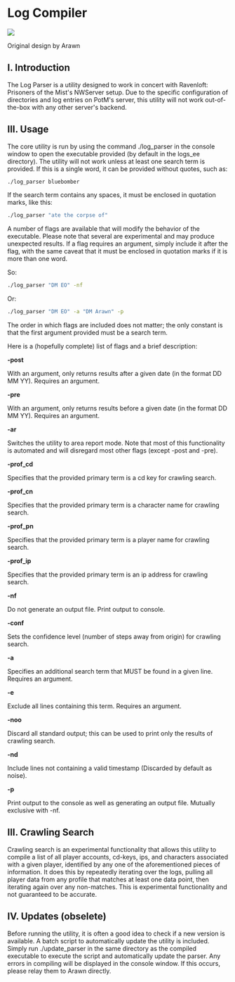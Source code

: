 
# Log Compiler
![](https://img.shields.io/badge/version-1.5-blue)

Original design by Arawn

## I. Introduction
The Log Parser is a utility designed to work in concert with Ravenloft: Prisoners of the Mist's NWServer setup. Due to the specific configuration of directories
and log entries on PotM's server, this utility will not work out-of-the-box with any other server's backend.

## III. Usage
The core utility is run by using the command ./log_parser in the console window to open the executable provided (by default in the logs_ee directory). The 
utility will not work unless at least one search term is provided. If this is a single word, it can be provided without quotes, such as:
```bash
./log_parser bluebomber
```
If the search term contains any spaces, it must be enclosed in quotation marks, like this:
```bash
./log_parser "ate the corpse of"
```
A number of flags are available that will modify the behavior of the executable. Please note that several are experimental and may produce unexpected results. If a
flag requires an argument, simply include it after the flag, with the same caveat that it must be enclosed in quotation marks if it is more than one word.

So:
```bash
./log_parser "DM EO" -nf
```
Or:
```bash
./log_parser "DM EO" -a "DM Arawn" -p
```
The order in which flags are included does not matter; the only constant is that the first argument provided must be a search term.

Here is a (hopefully complete) list of flags and a brief description:

**-post**

With an argument, only returns results after a given date (in the format DD MM YY). Requires an argument.

**-pre**

With an argument, only returns results before a given date (in the format DD MM YY). Requires an argument.

**-ar**

Switches the utility to area report mode. Note that most of this functionality is automated and will disregard most other flags (except -post and -pre).

**-prof_cd**

Specifies that the provided primary term is a cd key for crawling search.

**-prof_cn**

Specifies that the provided primary term is a character name for crawling search.

**-prof_pn**

Specifies that the provided primary term is a player name for crawling search.

**-prof_ip**

Specifies that the provided primary term is an ip address for crawling search.

**-nf**

Do not generate an output file. Print output to console.

**-conf**

Sets the confidence level (number of steps away from origin) for crawling search.

**-a**

Specifies an additional search term that MUST be found in a given line. Requires an argument.

**-e**

Exclude all lines containing this term. Requires an argument.

**-noo**

Discard all standard output; this can be used to print only the results of crawling search.

**-nd**

Include lines not containing a valid timestamp (Discarded by default as noise).

**-p**

Print output to the console as well as generating an output file. Mutually exclusive with -nf.

## III. Crawling Search
Crawling search is an experimental functionality that allows this utility to compile a list of all player accounts, cd-keys, ips, and characters associated with a
given player, identified by any one of the aforementioned pieces of information. It does this by repeatedly iterating over the logs, pulling all player data from
any profile that matches at least one data point, then iterating again over any non-matches. This is experimental functionality and not guaranteed to be accurate.

## IV. Updates (obselete)
Before running the utility, it is often a good idea to check if a new version is available. A batch script to automatically update the utility is included. Simply
run ./update_parser in the same directory as the compiled executable to execute the script and automatically update the parser. Any errors in compiling will be
displayed in the console window. If this occurs, please relay them to Arawn directly.


